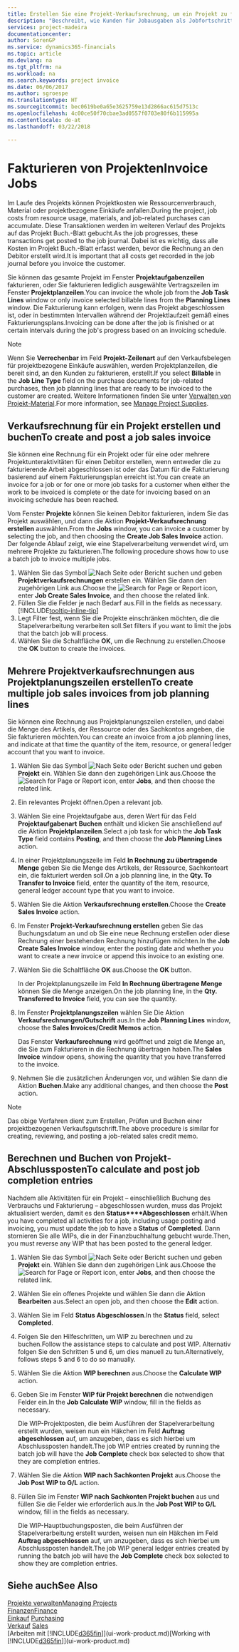 ```yaml
---
title: Erstellen Sie eine Projekt-Verkaufsrechnung, um ein Projekt zu fakturieren| Microsoft Docs
description: "Beschreibt, wie Kunden für Jobausgaben als Jobfortschritt Rechnung gestellt wird."
services: project-madeira
documentationcenter: 
author: SorenGP
ms.service: dynamics365-financials
ms.topic: article
ms.devlang: na
ms.tgt_pltfrm: na
ms.workload: na
ms.search.keywords: project invoice
ms.date: 06/06/2017
ms.author: sgroespe
ms.translationtype: HT
ms.sourcegitcommit: bec0619be0a65e3625759e13d2866ac615d7513c
ms.openlocfilehash: 4c00ce50f70cbae3ad0557f0703e80f6b115995a
ms.contentlocale: de-at
ms.lasthandoff: 03/22/2018

---
```

# <a name="invoice-jobs"></a><span data-ttu-id="e8f08-103">Fakturieren von Projekten</span><span class="sxs-lookup"><span data-stu-id="e8f08-103">Invoice Jobs</span></span>
<span data-ttu-id="e8f08-104">Im Laufe des Projekts können Projektkosten wie Ressourcenverbrauch, Material oder projektbezogene Einkäufe anfallen.</span><span class="sxs-lookup"><span data-stu-id="e8f08-104">During the project, job costs from resource usage, materials, and job-related purchases can accumulate.</span></span> <span data-ttu-id="e8f08-105">Diese Transaktionen werden im weiteren Verlauf des Projekts auf das Projekt Buch.-Blatt gebucht.</span><span class="sxs-lookup"><span data-stu-id="e8f08-105">As the job progresses, these transactions get posted to the job journal.</span></span> <span data-ttu-id="e8f08-106">Dabei ist es wichtig, dass alle Kosten im Projekt Buch.-Blatt erfasst werden, bevor die Rechnung an den Debitor erstellt wird.</span><span class="sxs-lookup"><span data-stu-id="e8f08-106">It is important that all costs get recorded in the job journal before you invoice the customer.</span></span>

<span data-ttu-id="e8f08-107">Sie können das gesamte Projekt im Fenster **Projektaufgabenzeilen** fakturieren, oder Sie fakturieren lediglich ausgewählte Vertragszeilen im Fenster **Projektplanzeilen**.</span><span class="sxs-lookup"><span data-stu-id="e8f08-107">You can invoice the whole job from the **Job Task Lines** window or only invoice selected billable lines from the **Planning Lines** window.</span></span> <span data-ttu-id="e8f08-108">Die Fakturierung kann erfolgen, wenn das Projekt abgeschlossen ist, oder in bestimmten Intervallen während der Projektlaufzeit gemäß eines Fakturierungsplans.</span><span class="sxs-lookup"><span data-stu-id="e8f08-108">Invoicing can be done after the job is finished or at certain intervals during the job's progress based on an invoicing schedule.</span></span>

> [!NOTE]  
>   <span data-ttu-id="e8f08-109">Wenn Sie **Verrechenbar** im Feld **Projekt-Zeilenart** auf den Verkaufsbelegen für projektbezogene Einkäufe auswählen, werden Projektplanzeilen, die bereit sind, an den Kunden zu fakturieren, erstellt.</span><span class="sxs-lookup"><span data-stu-id="e8f08-109">If you select **Billable** in the **Job Line Type** field on the purchase documents for job-related purchases, then job planning lines that are ready to be invoiced to the customer are created.</span></span> <span data-ttu-id="e8f08-110">Weitere Informationen finden Sie unter [Verwalten von Projekt-Material](projects-how-manage-project-supplies.md).</span><span class="sxs-lookup"><span data-stu-id="e8f08-110">For more information, see [Manage Project Supplies](projects-how-manage-project-supplies.md).</span></span>

## <a name="to-create-and-post-a-job-sales-invoice"></a><span data-ttu-id="e8f08-111">Verkaufsrechnung für ein Projekt erstellen und buchen</span><span class="sxs-lookup"><span data-stu-id="e8f08-111">To create and post a job sales invoice</span></span>
<span data-ttu-id="e8f08-112">Sie können eine Rechnung für ein Projekt oder für eine oder mehrere Projektunteraktivitäten für einen Debitor erstellen, wenn entweder die zu fakturierende Arbeit abgeschlossen ist oder das Datum für die Fakturierung basierend auf einem Fakturierungsplan erreicht ist.</span><span class="sxs-lookup"><span data-stu-id="e8f08-112">You can create an invoice for a job or for one or more job tasks for a customer when either the work to be invoiced is complete or the date for invoicing based on an invoicing schedule has been reached.</span></span>

<span data-ttu-id="e8f08-113">Vom Fenster **Projekte** können Sie keinen Debitor fakturieren, indem Sie das Projekt auswählen, und dann die Aktion **Projekt-Verkaufsrechnung erstellen** auswählen.</span><span class="sxs-lookup"><span data-stu-id="e8f08-113">From the **Jobs** window, you can invoice a customer by selecting the job, and then choosing the **Create Job Sales Invoice** action.</span></span> <span data-ttu-id="e8f08-114">Der folgende Ablauf zeigt, wie eine Stapelverarbeitung verwendet wird, um mehrere Projekte zu fakturieren.</span><span class="sxs-lookup"><span data-stu-id="e8f08-114">The following procedure shows how to use a batch job to invoice multiple jobs.</span></span>  

1. <span data-ttu-id="e8f08-115">Wählen Sie das Symbol ![Nach Seite oder Bericht suchen](media/ui-search/search_small.png "Nach Seite oder Bericht suchen") und geben **Projektverkaufsrechnungen** erstellen ein. Wählen Sie dann den zugehörigen Link aus.</span><span class="sxs-lookup"><span data-stu-id="e8f08-115">Choose the ![Search for Page or Report](media/ui-search/search_small.png "Search for Page or Report icon") icon, enter **Job Create Sales Invoice**, and then choose the related link.</span></span>  
2. <span data-ttu-id="e8f08-116">Füllen Sie die Felder je nach Bedarf aus.</span><span class="sxs-lookup"><span data-stu-id="e8f08-116">Fill in the fields as necessary.</span></span> [!INCLUDE[tooltip-inline-tip](includes/tooltip-inline-tip_md.md)]
3. <span data-ttu-id="e8f08-117">Legt Filter fest, wenn Sie die Projekte einschränken möchten, die die Stapelverarbeitung verarbeiten soll.</span><span class="sxs-lookup"><span data-stu-id="e8f08-117">Set filters if you want to limit the jobs that the batch job will process.</span></span>
4. <span data-ttu-id="e8f08-118">Wählen Sie die Schaltfläche **OK**, um die Rechnung zu erstellen.</span><span class="sxs-lookup"><span data-stu-id="e8f08-118">Choose the **OK** button to create the invoices.</span></span>  

## <a name="to-create-multiple-job-sales-invoices-from-job-planning-lines"></a><span data-ttu-id="e8f08-119">Mehrere Projektverkaufsrechnungen aus Projektplanungszeilen erstellen</span><span class="sxs-lookup"><span data-stu-id="e8f08-119">To create multiple job sales invoices from job planning lines</span></span>
<span data-ttu-id="e8f08-120">Sie können eine Rechnung aus Projektplanungszeilen erstellen, und dabei die Menge des Artikels, der Ressource oder des Sachkontos angeben, die Sie fakturieren möchten.</span><span class="sxs-lookup"><span data-stu-id="e8f08-120">You can create an invoice from a job planning lines, and indicate at that time the quantity of the item, resource, or general ledger account that you want to invoice.</span></span>

1. <span data-ttu-id="e8f08-121">Wählen Sie das Symbol ![Nach Seite oder Bericht suchen](media/ui-search/search_small.png "Nach Seite oder Bericht suchen") und geben **Projekt** ein. Wählen Sie dann den zugehörigen Link aus.</span><span class="sxs-lookup"><span data-stu-id="e8f08-121">Choose the ![Search for Page or Report](media/ui-search/search_small.png "Search for Page or Report icon") icon, enter **Jobs**, and then choose the related link.</span></span>
2. <span data-ttu-id="e8f08-122">Ein relevantes Projekt öffnen.</span><span class="sxs-lookup"><span data-stu-id="e8f08-122">Open a relevant job.</span></span>
3. <span data-ttu-id="e8f08-123">Wählen Sie eine Projektaufgabe aus, deren Wert für das Feld **Projektaufgabenart** **Buchen** enthält und klicken Sie anschließend auf die Aktion **Projektplanzeilen**.</span><span class="sxs-lookup"><span data-stu-id="e8f08-123">Select a job task for which the **Job Task Type** field contains **Posting**, and then choose the **Job Planning Lines** action.</span></span>  
4. <span data-ttu-id="e8f08-124">In einer Projektplanungszeile im Feld **In Rechnung zu übertragende Menge** geben Sie die Menge des Artikels, der Ressource, Sachkontoart ein, die fakturiert werden soll.</span><span class="sxs-lookup"><span data-stu-id="e8f08-124">On a job planning line, in the **Qty. To Transfer to Invoice** field, enter the quantity of the item, resource, general ledger account type that you want to invoice.</span></span>  
5. <span data-ttu-id="e8f08-125">Wählen Sie die Aktion **Verkaufsrechnung erstellen**.</span><span class="sxs-lookup"><span data-stu-id="e8f08-125">Choose the **Create Sales Invoice** action.</span></span>
6. <span data-ttu-id="e8f08-126">Im Fenster **Projekt-Verkaufsrechnung erstellen** geben Sie das Buchungsdatum an und ob Sie eine neue Rechnung erstellen oder diese Rechnung einer bestehenden Rechnung hinzufügen möchten.</span><span class="sxs-lookup"><span data-stu-id="e8f08-126">In the **Job Create Sales Invoice** window, enter the posting date and whether you want to create a new invoice or append this invoice to an existing one.</span></span>
7. <span data-ttu-id="e8f08-127">Wählen Sie die Schaltfläche **OK** aus.</span><span class="sxs-lookup"><span data-stu-id="e8f08-127">Choose the **OK** button.</span></span>  

    <span data-ttu-id="e8f08-128">In der Projektplanungszeile im Feld **In Rechnung übertragene Menge** können Sie die Menge anzeigen.</span><span class="sxs-lookup"><span data-stu-id="e8f08-128">On the job planning line, in the **Qty. Transferred to Invoice** field, you can see the quantity.</span></span>
8. <span data-ttu-id="e8f08-129">Im Fenster **Projektplanungszeilen** wählen Sie Die Aktion **Verkaufsrechnungen/Gutschrift** aus.</span><span class="sxs-lookup"><span data-stu-id="e8f08-129">In the **Job Planning Lines** window, choose the **Sales Invoices/Credit Memos** action.</span></span>

    <span data-ttu-id="e8f08-130">Das Fenster **Verkaufsrechnung** wird geöffnet und zeigt die Menge an, die Sie zum Fakturieren in die Rechnung übertragen haben.</span><span class="sxs-lookup"><span data-stu-id="e8f08-130">The **Sales Invoice** window opens, showing the quantity that you have transferred to the invoice.</span></span>  
9. <span data-ttu-id="e8f08-131">Nehmen Sie die zusätzlichen Änderungen vor, und wählen Sie dann die Aktion **Buchen**.</span><span class="sxs-lookup"><span data-stu-id="e8f08-131">Make any additional changes, and then choose the **Post** action.</span></span>

> [!NOTE]  
>   <span data-ttu-id="e8f08-132">Das obige Verfahren dient zum Erstellen, Prüfen und Buchen einer projektbezogenen Verkaufsgutschrift.</span><span class="sxs-lookup"><span data-stu-id="e8f08-132">The above procedure is similar for creating, reviewing, and posting a job-related sales credit memo.</span></span>

## <a name="to-calculate-and-post-job-completion-entries"></a><span data-ttu-id="e8f08-133">Berechnen und Buchen von Projekt-Abschlussposten</span><span class="sxs-lookup"><span data-stu-id="e8f08-133">To calculate and post job completion entries</span></span>
<span data-ttu-id="e8f08-134">Nachdem alle Aktivitäten für ein Projekt – einschließlich Buchung des Verbrauchs und Fakturierung – abgeschlossen wurden, muss das Projekt aktualisiert werden, damit es den **Status****Abgeschlossen** erhält.</span><span class="sxs-lookup"><span data-stu-id="e8f08-134">When you have completed all activities for a job, including usage posting and invoicing, you must update the job to have a **Status** of **Completed**.</span></span> <span data-ttu-id="e8f08-135">Dann stornieren Sie alle WIPs, die in der Finanzbuchhaltung gebucht wurde.</span><span class="sxs-lookup"><span data-stu-id="e8f08-135">Then, you must reverse any WIP that has been posted to the general ledger.</span></span>

1. <span data-ttu-id="e8f08-136">Wählen Sie das Symbol ![Nach Seite oder Bericht suchen](media/ui-search/search_small.png "Nach Seite oder Bericht suchen") und geben **Projekt** ein. Wählen Sie dann den zugehörigen Link aus.</span><span class="sxs-lookup"><span data-stu-id="e8f08-136">Choose the ![Search for Page or Report](media/ui-search/search_small.png "Search for Page or Report icon") icon, enter **Jobs**, and then choose the related link.</span></span>  
2. <span data-ttu-id="e8f08-137">Wählen Sie ein offenes Projekte und wählen Sie dann die Aktion **Bearbeiten** aus.</span><span class="sxs-lookup"><span data-stu-id="e8f08-137">Select an open job, and then choose the **Edit** action.</span></span>
3. <span data-ttu-id="e8f08-138">Wählen Sie im Feld **Status** **Abgeschlossen**.</span><span class="sxs-lookup"><span data-stu-id="e8f08-138">In the **Status** field, select **Completed**.</span></span>
4. <span data-ttu-id="e8f08-139">Folgen Sie den Hilfeschritten, um WIP zu berechnen und zu buchen.</span><span class="sxs-lookup"><span data-stu-id="e8f08-139">Follow the assistance steps to calculate and post WIP.</span></span> <span data-ttu-id="e8f08-140">Alternativ folgen Sie den Schritten 5 und 6, um dies manuell zu tun.</span><span class="sxs-lookup"><span data-stu-id="e8f08-140">Alternatively, follows steps 5 and 6 to do so manually.</span></span>  
5. <span data-ttu-id="e8f08-141">Wählen Sie die Aktion **WIP berechnen** aus.</span><span class="sxs-lookup"><span data-stu-id="e8f08-141">Choose the **Calculate WIP** action.</span></span>
6. <span data-ttu-id="e8f08-142">Geben Sie im Fenster **WIP für Projekt berechnen** die notwendigen Felder ein.</span><span class="sxs-lookup"><span data-stu-id="e8f08-142">In the **Job Calculate WIP** window, fill in the fields as necessary.</span></span>  

     <span data-ttu-id="e8f08-143">Die WIP-Projektposten, die beim Ausführen der Stapelverarbeitung erstellt wurden, weisen nun ein Häkchen im Feld **Auftrag abgeschlossen** auf, um anzugeben, dass es sich hierbei um Abschlussposten handelt.</span><span class="sxs-lookup"><span data-stu-id="e8f08-143">The job WIP entries created by running the batch job will have the **Job Complete** check box selected to show that they are completion entries.</span></span>  
7. <span data-ttu-id="e8f08-144">Wählen Sie die Aktion **WIP nach Sachkonten Projekt** aus.</span><span class="sxs-lookup"><span data-stu-id="e8f08-144">Choose the **Job Post WIP to G/L** action.</span></span>
8. <span data-ttu-id="e8f08-145">Füllen Sie im Fenster **WIP nach Sachkonten Projekt buchen** aus und füllen Sie die Felder wie erforderlich aus.</span><span class="sxs-lookup"><span data-stu-id="e8f08-145">In the **Job Post WIP to G/L** window, fill in the fields as necessary.</span></span>  

     <span data-ttu-id="e8f08-146">Die WIP-Hauptbuchungsposten, die beim Ausführen der Stapelverarbeitung erstellt wurden, weisen nun ein Häkchen im Feld **Auftrag abgeschlossen** auf, um anzugeben, dass es sich hierbei um Abschlussposten handelt.</span><span class="sxs-lookup"><span data-stu-id="e8f08-146">The job WIP general ledger entries created by running the batch job will have the **Job Complete** check box selected to show they are completion entries.</span></span>

## <a name="see-also"></a><span data-ttu-id="e8f08-147">Siehe auch</span><span class="sxs-lookup"><span data-stu-id="e8f08-147">See Also</span></span>
[<span data-ttu-id="e8f08-148">Projekte verwalten</span><span class="sxs-lookup"><span data-stu-id="e8f08-148">Managing Projects</span></span>](projects-manage-projects.md)  
[<span data-ttu-id="e8f08-149">Finanzen</span><span class="sxs-lookup"><span data-stu-id="e8f08-149">Finance</span></span>](finance.md)  
<span data-ttu-id="e8f08-150">[Einkauf](purchasing-manage-purchasing.md)       </span><span class="sxs-lookup"><span data-stu-id="e8f08-150">[Purchasing](purchasing-manage-purchasing.md)       </span></span>  
<span data-ttu-id="e8f08-151">[Verkauf](sales-manage-sales.md)    </span><span class="sxs-lookup"><span data-stu-id="e8f08-151">[Sales](sales-manage-sales.md)    </span></span>  
<span data-ttu-id="e8f08-152">[Arbeiten mit [!INCLUDE[d365fin](includes/d365fin_md.md)]](ui-work-product.md)</span><span class="sxs-lookup"><span data-stu-id="e8f08-152">[Working with [!INCLUDE[d365fin](includes/d365fin_md.md)]](ui-work-product.md)</span></span>  

